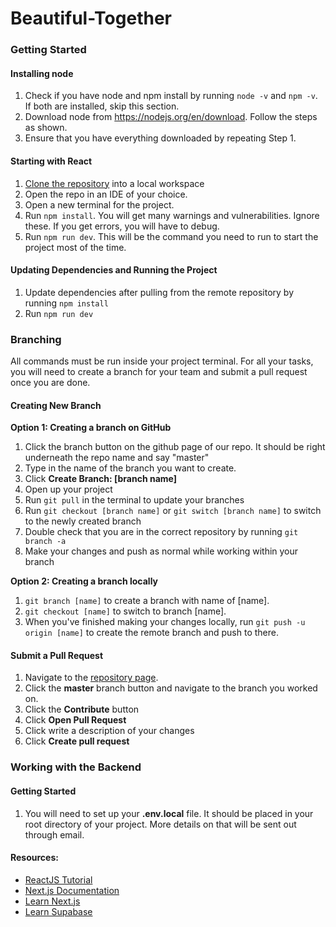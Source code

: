 # Beautiful-Together

### Getting Started

#### Installing node

1. Check if you have node and npm install by running `node -v` and `npm -v`. If both are installed, skip this section.
2. Download node from https://nodejs.org/en/download. Follow the steps as shown.
3. Ensure that you have everything downloaded by repeating Step 1.

#### Starting with React

1. [Clone the repository](https://github.com/git-guides/git-clone) into a local workspace
2. Open the repo in an IDE of your choice.
3. Open a new terminal for the project.
4. Run `npm install`. You will get many warnings and vulnerabilities. Ignore these. If you get errors, you will have to debug.
5. Run `npm run dev`. This will be the command you need to run to start the project most of the time.

#### Updating Dependencies and Running the Project

1. Update dependencies after pulling from the remote repository by running `npm install`
2. Run `npm run dev`

### Branching

All commands must be run inside your project terminal. For all your tasks, you will need to create a branch for your team and submit a pull request once you are done.

#### Creating New Branch

**Option 1: Creating a branch on GitHub**

1. Click the branch button on the github page of our repo. It should be right underneath the repo name and say "master"
2. Type in the name of the branch you want to create.
3. Click **Create Branch: [branch name]**
4. Open up your project
5. Run `git pull` in the terminal to update your branches
6. Run `git checkout [branch name]` or `git switch [branch name]` to switch to the newly created branch
7. Double check that you are in the correct repository by running `git branch -a`
8. Make your changes and push as normal while working within your branch

**Option 2: Creating a branch locally**

1. `git branch [name]` to create a branch with name of [name].
2. `git checkout [name]` to switch to branch [name].
3. When you've finished making your changes locally, run `git push -u origin [name]` to create the remote branch and push to there.

#### Submit a Pull Request

1. Navigate to the [repository page](https://github.com/cssgunc/catch).
2. Click the **master** branch button and navigate to the branch you worked on.
3. Click the **Contribute** button
4. Click **Open Pull Request**
5. Click write a description of your changes
6. Click **Create pull request**

### Working with the Backend

#### Getting Started

1. You will need to set up your **.env.local** file. It should be placed in your root directory of your project. More details on that will be sent out through email.

#### Resources:

- [ReactJS Tutorial](https://www.youtube.com/watch?v=Tn6-PIqc4UM)
- [Next.js Documentation](https://nextjs.org/docs)
- [Learn Next.js](https://nextjs.org/learn)
- [Learn Supabase](https://www.youtube.com/watch?v=dU7GwCOgvNY)
